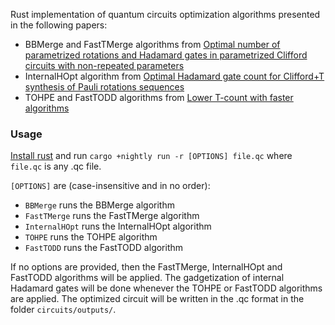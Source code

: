 Rust implementation of quantum circuits optimization algorithms presented in the following papers:
- BBMerge and FastTMerge algorithms from [Optimal number of parametrized rotations and Hadamard gates in parametrized Clifford circuits with non-repeated parameters](https://arxiv.org/abs/2407.07846)
- InternalHOpt algorithm from [Optimal Hadamard gate count for Clifford+T synthesis of Pauli rotations sequences](https://arxiv.org/abs/2302.07040)
- TOHPE and FastTODD algorithms from [Lower T-count with faster algorithms](https://arxiv.org/abs/2407.08695)

### Usage
[Install rust](https://www.rust-lang.org/tools/install) and run ```cargo +nightly run -r [OPTIONS] file.qc```
where ```file.qc``` is any .qc file.

```[OPTIONS]``` are (case-insensitive and in no order):
- ```BBMerge``` runs the BBMerge algorithm
- ```FastTMerge``` runs the FastTMerge algorithm
- ```InternalHOpt``` runs the InternalHOpt algorithm
- ```TOHPE``` runs the TOHPE algorithm
- ```FastTODD``` runs the FastTODD algorithm

If no options are provided, then the FastTMerge, InternalHOpt and FastTODD algorithms will be applied.
The gadgetization of internal Hadamard gates will be done whenever the TOHPE or FastTODD algorithms are applied.
The optimized circuit will be written in the .qc format in the folder ```circuits/outputs/```.
